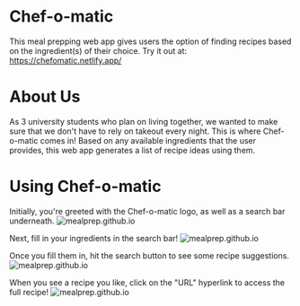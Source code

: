 # Chef-o-matic
This meal prepping web app gives users the option of finding recipes based on the ingredient(s) of their choice.
Try it out at: https://chefomatic.netlify.app/

# About Us
As 3 university students who plan on living together, we wanted to make sure that we don't have to rely on takeout every night. This is where Chef-o-matic comes in!
Based on any available ingredients that the user provides, this web app generates a list of recipe ideas using them. 

# Using Chef-o-matic
Initially, you're greeted with the Chef-o-matic logo, as well as a search bar underneath. 
![mealprep.github.io](https://github.com/stutimunshi/mealprep.github.io/blob/main/public/Landing.png)

Next, fill in your ingredients in the search bar!
![mealprep.github.io](https://github.com/stutimunshi/mealprep.github.io/blob/main/public/Ingredients.png)

Once you fill them in, hit the search button to see some recipe suggestions.
![mealprep.github.io](https://github.com/stutimunshi/mealprep.github.io/blob/main/public/Results.png)

When you see a recipe you like, click on the "URL" hyperlink to access the full recipe!
![mealprep.github.io](https://github.com/stutimunshi/mealprep.github.io/blob/main/public/URL.png)

